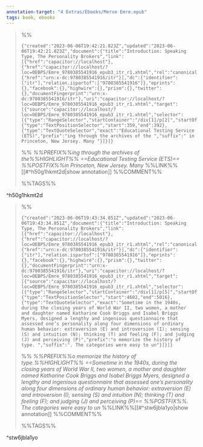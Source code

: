 ```yaml
---
annotation-target: "4 Extras/Ebooks/Merve Emre.epub"
tags: book, ebooks 
---
```



>%%
>```annotation-json
>{"created":"2023-06-06T19:42:21.823Z","updated":"2023-06-06T19:42:21.823Z","document":{"title":"Introduction: Speaking Type, The Personality Brokers","link":[{"href":"capacitor://localhost"},{"href":"capacitor://localhost/?loc=OEBPS/Emre_9780385541916_epub3_itr_r1.xhtml","rel":"canonical","type":""},{"href":"urn:x-dc:9780385541916/itr"}],"dc":{"identifier":["itr"],"relation.ispartof":["9780385541916"]},"eprints":{},"facebook":{},"highwire":{},"prism":{},"twitter":{},"documentFingerprint":"urn:x-dc:9780385541916/itr"},"uri":"capacitor://localhost/?loc=OEBPS/Emre_9780385541916_epub3_itr_r1.xhtml","target":[{"source":"capacitor://localhost/?loc=OEBPS/Emre_9780385541916_epub3_itr_r1.xhtml","selector":[{"type":"RangeSelector","startContainer":"/div[1]/p[2]","startOffset":89,"endContainer":"/div[1]/p[2]","endOffset":122},{"type":"TextPositionSelector","start":359,"end":392},{"type":"TextQuoteSelector","exact":"Educational Testing Service (ETS)","prefix":"ing through the archives of the ","suffix":" in Princeton, New Jersey. Many "}]}]}
>```
>%%
>*%%PREFIX%%ing through the archives of the%%HIGHLIGHT%% ==Educational Testing Service (ETS)== %%POSTFIX%%in Princeton, New Jersey. Many*
>%%LINK%%[[#^h50g1hkmt2d|show annotation]]
>%%COMMENT%%
>
>%%TAGS%%
>
^h50g1hkmt2d


>%%
>```annotation-json
>{"created":"2023-06-06T19:43:34.851Z","updated":"2023-06-06T19:43:34.851Z","document":{"title":"Introduction: Speaking Type, The Personality Brokers","link":[{"href":"capacitor://localhost"},{"href":"capacitor://localhost/?loc=OEBPS/Emre_9780385541916_epub3_itr_r1.xhtml","rel":"canonical","type":""},{"href":"urn:x-dc:9780385541916/itr"}],"dc":{"identifier":["itr"],"relation.ispartof":["9780385541916"]},"eprints":{},"facebook":{},"highwire":{},"prism":{},"twitter":{},"documentFingerprint":"urn:x-dc:9780385541916/itr"},"uri":"capacitor://localhost/?loc=OEBPS/Emre_9780385541916_epub3_itr_r1.xhtml","target":[{"source":"capacitor://localhost/?loc=OEBPS/Emre_9780385541916_epub3_itr_r1.xhtml","selector":[{"type":"RangeSelector","startContainer":"/div[1]/p[5]","startOffset":397,"endContainer":"/div[1]/p[5]","endOffset":811},{"type":"TextPositionSelector","start":4602,"end":5016},{"type":"TextQuoteSelector","exact":"Sometime in the 1940s, during the closing years of World War II, two women, a mother and daughter named Katharine Cook Briggs and Isabel Briggs Myers, designed a lengthy and ingenious questionnaire that assessed one’s personality along four dimensions of ordinary human behavior: extraversion (E) and introversion (I); sensing (S) and intuition (N); thinking (T) and feeling (F); and judging (J) and perceiving (P)","prefix":"o memorize the history of type. ","suffix":". The categories were easy to un"}]}]}
>```
>%%
>*%%PREFIX%%o memorize the history of type.%%HIGHLIGHT%% ==Sometime in the 1940s, during the closing years of World War II, two women, a mother and daughter named Katharine Cook Briggs and Isabel Briggs Myers, designed a lengthy and ingenious questionnaire that assessed one’s personality along four dimensions of ordinary human behavior: extraversion (E) and introversion (I); sensing (S) and intuition (N); thinking (T) and feeling (F); and judging (J) and perceiving (P)== %%POSTFIX%%. The categories were easy to un*
>%%LINK%%[[#^stw6jbla1yo|show annotation]]
>%%COMMENT%%
>
>%%TAGS%%
>
^stw6jbla1yo
